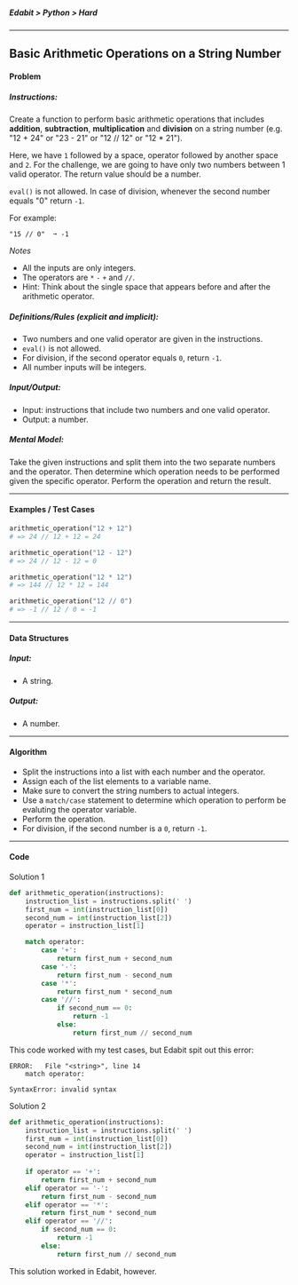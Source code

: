 ##### Edabit > Python > Hard

---

## Basic Arithmetic Operations on a String Number

#### Problem

##### Instructions:

Create a function to perform basic arithmetic operations that includes **addition**, **subtraction**, **multiplication** and **division** on a string number (e.g. "12 + 24" or "23 - 21" or "12 // 12" or "12 * 21").

Here, we have `1` followed by a space, operator followed by another space and `2`. For the challenge, we are going to have only two numbers between 1 valid operator. The return value should be a number.

`eval()` is not allowed. In case of division, whenever the second number equals "0" return `-1`.

For example:

```
"15 // 0"  ➞ -1
```

_Notes_

- All the inputs are only integers.
- The operators are `*` `-` `+` and `//`.
- Hint: Think about the single space that appears before and after the arithmetic operator.

##### Definitions/Rules (explicit and implicit):

* Two numbers and one valid operator are given in the instructions.
* `eval()` is not allowed.
* For division, if the second operator equals `0`, return `-1`.
* All number inputs will be integers.

##### Input/Output:

* Input: instructions that include two numbers and one valid operator.
* Output: a number.

##### Mental Model:

Take the given instructions and split them into the two separate numbers and the operator. Then determine which operation needs to be performed given the specific operator. Perform the operation and return the result.

---

#### Examples / Test Cases

```python
arithmetic_operation("12 + 12")
# => 24 // 12 + 12 = 24

arithmetic_operation("12 - 12")
# => 24 // 12 - 12 = 0

arithmetic_operation("12 * 12")
# => 144 // 12 * 12 = 144

arithmetic_operation("12 // 0")
# => -1 // 12 / 0 = -1
```

---

#### Data Structures

##### Input:

* A string.

##### Output:

* A number.

---

#### Algorithm

* Split the instructions into a list with each number and the operator.
* Assign each of the list elements to a variable name.
* Make sure to convert the string numbers to actual integers.
* Use a `match/case` statement to determine which operation to perform be evaluting the operator variable.
* Perform the operation.
* For division, if the second number is a `0`, return `-1`.

---

#### Code

Solution 1

```python
def arithmetic_operation(instructions):
    instruction_list = instructions.split(' ')
    first_num = int(instruction_list[0])
    second_num = int(instruction_list[2])
    operator = instruction_list[1]

    match operator:
        case '+':
            return first_num + second_num
        case '-':
            return first_num - second_num
        case '*':
            return first_num * second_num
        case '//':
            if second_num == 0:
                return -1
            else:
                return first_num // second_num
```

This code worked with my test cases, but Edabit spit out this error:

```
ERROR:   File "<string>", line 14
    match operator:
                 ^
SyntaxError: invalid syntax
```

Solution 2

```python
def arithmetic_operation(instructions):
    instruction_list = instructions.split(' ')
    first_num = int(instruction_list[0])
    second_num = int(instruction_list[2])
    operator = instruction_list[1]
    
    if operator == '+':
        return first_num + second_num
    elif operator == '-':
        return first_num - second_num
    elif operator == '*':
        return first_num * second_num
    elif operator == '//':
        if second_num == 0:
            return -1
        else:
            return first_num // second_num
```

This solution worked in Edabit, however.